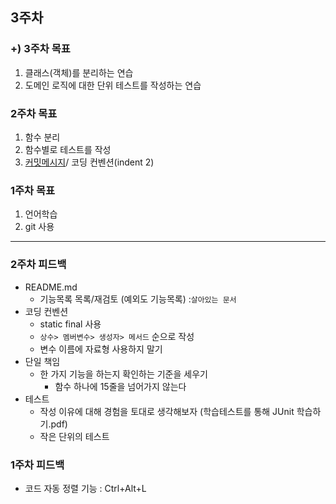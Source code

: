 ## 3주차
### +) 3주차 목표
1. 클래스(객체)를 분리하는 연습
2. 도메인 로직에 대한 단위 테스트를 작성하는 연습

### 2주차 목표
1. 함수 분리
2. 함수별로 테스트를 작성
3. [커밋메시지](https://gist.github.com/stephenparish/9941e89d80e2bc58a153)/ 코딩 컨벤션(indent 2)

### 1주차 목표
1. 언어학습
2. git 사용

----

### 2주차 피드백
* README.md
    * 기능목록 목록/재검토 (예외도 기능목록) :`살아있는 문서`
* 코딩 컨벤션
    * static final 사용
    * `상수> 멤버변수> 생성자> 메서드` 순으로 작성
    * 변수 이름에 자료형 사용하지 말기
* 단일 책임
    * 한 가지 기능을 하는지 확인하는 기준을 세우기
        * 함수 하나에 15줄을 넘어가지 않는다
* 테스트
    * 작성 이유에 대해 경험을 토대로 생각해보자 (학습테스트를 통해 JUnit 학습하기.pdf)
    * 작은 단위의 테스트

### 1주차 피드백
* 코드 자동 정렬 기능 : Ctrl+Alt+L


